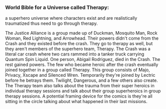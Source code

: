 ### World Bible for a Universe called Therapy: 
a superhero universe where characters exist and are realistically traumatized thus need to go through therapy.

The Justice Alliance is a group made up of Duckman, Mosquito Man, Rock Woman, Red Lightning, and Arrowhead. Their powers didn't come from the Crash and they existed before the crash. They go to therapy as well, but they aren't members of the superhero team, Therapy.
The Crash was a literal car crash where two cars rammed into a tanker truck carrying Quantum Spin Liquid.  One person, Abigail Rodriguez, died in the Crash. The rest gained powers. 
The few who became heroic after the crash eventually joined together in a group called Therapy. This group consists of Majo, Privacy, Xscape and Silenced Wren. Temporarily they're joined by Lectric before he betrays them. Twilight, Dangerous, and a few others also create.
The Therapy team also talks about the trauma from their super heroics in individual therapy sessions and talk about their group superheroics in group therapy sessions. A potential framing device for the comics is they're all sitting in the circle talking about what happened in their last missions.
